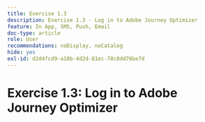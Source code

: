 ```yaml
---
title: Exercise 1.3
description: Exercise 1.3 - Log in to Adobe Journey Optimizer
feature: In App, SMS, Push, Email
doc-type: article
role: User
recommendations: noDisplay, noCatalog
hide: yes
exl-id: d2d4fcd9-a10b-4d2d-81ec-78c0dd76be7d
---
```

# Exercise 1.3: Log in to Adobe Journey Optimizer

